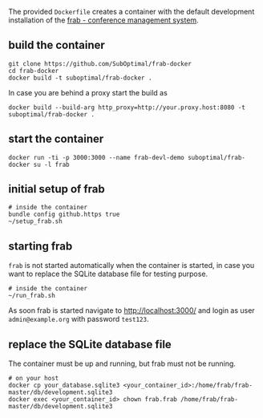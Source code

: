 The provided `Dockerfile` creates a container with the default development installation of the [frab - conference management system](https://github.com/frab/frab).

## build the container

    git clone https://github.com/SubOptimal/frab-docker
    cd frab-docker
    docker build -t suboptimal/frab-docker .
    
In case you are behind a proxy start the build as

    docker build --build-arg http_proxy=http://your.proxy.host:8080 -t suboptimal/frab-docker .

## start the container

    docker run -ti -p 3000:3000 --name frab-devl-demo suboptimal/frab-docker su -l frab

## initial setup of frab

    # inside the container
    bundle config github.https true
    ~/setup_frab.sh

## starting frab

`frab` is not started automatically when the container is started, in case you want to replace the SQLite database file for testing purpose.

    # inside the container
    ~/run_frab.sh

As soon frab is started navigate to [http://localhost:3000/](http://localhost:3000/) and login as user `admin@example.org` with password `test123`.

## replace the SQLite database file

The container must be up and running, but frab must not be running.

    # on your host
    docker cp your_database.sqlite3 <your_container_id>:/home/frab/frab-master/db/development.sqlite3
    docker exec <your_container_id> chown frab.frab /home/frab/frab-master/db/development.sqlite3

